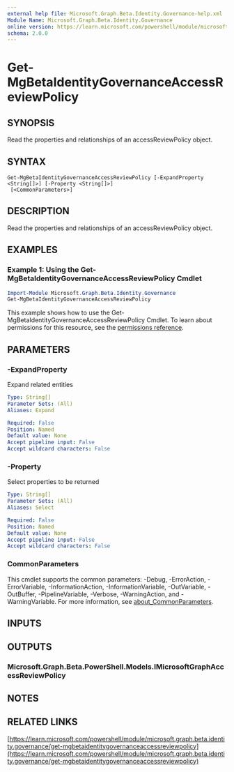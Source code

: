 ```yaml
---
external help file: Microsoft.Graph.Beta.Identity.Governance-help.xml
Module Name: Microsoft.Graph.Beta.Identity.Governance
online version: https://learn.microsoft.com/powershell/module/microsoft.graph.beta.identity.governance/get-mgbetaidentitygovernanceaccessreviewpolicy
schema: 2.0.0
---
```


# Get-MgBetaIdentityGovernanceAccessReviewPolicy

## SYNOPSIS
Read the properties and relationships of an accessReviewPolicy object.

## SYNTAX

```
Get-MgBetaIdentityGovernanceAccessReviewPolicy [-ExpandProperty <String[]>] [-Property <String[]>]
 [<CommonParameters>]
```

## DESCRIPTION
Read the properties and relationships of an accessReviewPolicy object.

## EXAMPLES
### Example 1: Using the Get-MgBetaIdentityGovernanceAccessReviewPolicy Cmdlet
```powershell
Import-Module Microsoft.Graph.Beta.Identity.Governance
Get-MgBetaIdentityGovernanceAccessReviewPolicy
```
This example shows how to use the Get-MgBetaIdentityGovernanceAccessReviewPolicy Cmdlet.
To learn about permissions for this resource, see the [permissions reference](/graph/permissions-reference).

## PARAMETERS

### -ExpandProperty
Expand related entities

```yaml
Type: String[]
Parameter Sets: (All)
Aliases: Expand

Required: False
Position: Named
Default value: None
Accept pipeline input: False
Accept wildcard characters: False
```

### -Property
Select properties to be returned

```yaml
Type: String[]
Parameter Sets: (All)
Aliases: Select

Required: False
Position: Named
Default value: None
Accept pipeline input: False
Accept wildcard characters: False
```

### CommonParameters
This cmdlet supports the common parameters: -Debug, -ErrorAction, -ErrorVariable, -InformationAction, -InformationVariable, -OutVariable, -OutBuffer, -PipelineVariable, -Verbose, -WarningAction, and -WarningVariable. For more information, see [about_CommonParameters](http://go.microsoft.com/fwlink/?LinkID=113216).

## INPUTS

## OUTPUTS

### Microsoft.Graph.Beta.PowerShell.Models.IMicrosoftGraphAccessReviewPolicy
## NOTES

## RELATED LINKS

[https://learn.microsoft.com/powershell/module/microsoft.graph.beta.identity.governance/get-mgbetaidentitygovernanceaccessreviewpolicy](https://learn.microsoft.com/powershell/module/microsoft.graph.beta.identity.governance/get-mgbetaidentitygovernanceaccessreviewpolicy)

